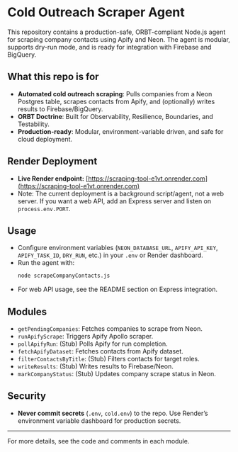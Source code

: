# Cold Outreach Scraper Agent

This repository contains a production-safe, ORBT-compliant Node.js agent for scraping company contacts using Apify and Neon. The agent is modular, supports dry-run mode, and is ready for integration with Firebase and BigQuery.

## What this repo is for
- **Automated cold outreach scraping**: Pulls companies from a Neon Postgres table, scrapes contacts from Apify, and (optionally) writes results to Firebase/BigQuery.
- **ORBT Doctrine**: Built for Observability, Resilience, Boundaries, and Testability.
- **Production-ready**: Modular, environment-variable driven, and safe for cloud deployment.

## Render Deployment
- **Live Render endpoint:** [https://scraping-tool-e1vt.onrender.com](https://scraping-tool-e1vt.onrender.com)
- Note: The current deployment is a background script/agent, not a web server. If you want a web API, add an Express server and listen on `process.env.PORT`.

## Usage
- Configure environment variables (`NEON_DATABASE_URL`, `APIFY_API_KEY`, `APIFY_TASK_ID`, `DRY_RUN`, etc.) in your `.env` or Render dashboard.
- Run the agent with:
  ```sh
  node scrapeCompanyContacts.js
  ```
- For web API usage, see the README section on Express integration.

## Modules
- `getPendingCompanies`: Fetches companies to scrape from Neon.
- `runApifyScrape`: Triggers Apify Apollo scraper.
- `pollApifyRun`: (Stub) Polls Apify for run completion.
- `fetchApifyDataset`: Fetches contacts from Apify dataset.
- `filterContactsByTitle`: (Stub) Filters contacts for target roles.
- `writeResults`: (Stub) Writes results to Firebase/Neon.
- `markCompanyStatus`: (Stub) Updates company scrape status in Neon.

## Security
- **Never commit secrets** (`.env`, `cold.env`) to the repo. Use Render’s environment variable dashboard for production secrets.

---

For more details, see the code and comments in each module. 